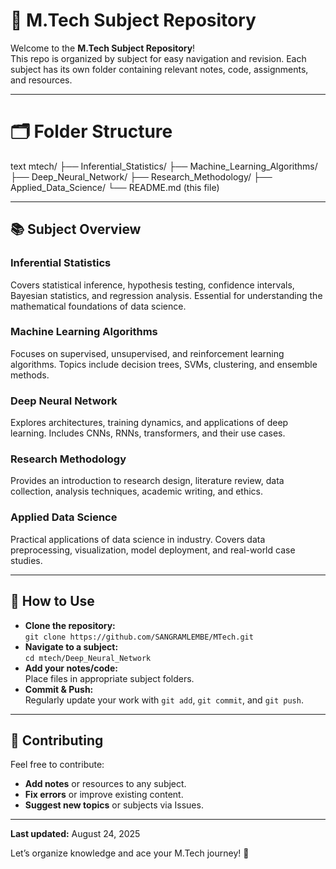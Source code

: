 # 📁 M.Tech Subject Repository

Welcome to the **M.Tech Subject Repository**!  
This repo is organized by subject for easy navigation and revision. Each subject has its own folder containing relevant notes, code, assignments, and resources.

---



# 🗂️ Folder Structure
text
mtech/
├── Inferential_Statistics/
├── Machine_Learning_Algorithms/
├── Deep_Neural_Network/
├── Research_Methodology/
├── Applied_Data_Science/
└── README.md (this file)



---

## 📚 Subject Overview

### Inferential Statistics
Covers statistical inference, hypothesis testing, confidence intervals, Bayesian statistics, and regression analysis. Essential for understanding the mathematical foundations of data science.

### Machine Learning Algorithms
Focuses on supervised, unsupervised, and reinforcement learning algorithms. Topics include decision trees, SVMs, clustering, and ensemble methods.

### Deep Neural Network
Explores architectures, training dynamics, and applications of deep learning. Includes CNNs, RNNs, transformers, and their use cases.

### Research Methodology
Provides an introduction to research design, literature review, data collection, analysis techniques, academic writing, and ethics.

### Applied Data Science
Practical applications of data science in industry. Covers data preprocessing, visualization, model deployment, and real-world case studies.

---

## 📝 How to Use

- **Clone the repository:**  
  `git clone https://github.com/SANGRAMLEMBE/MTech.git`
- **Navigate to a subject:**  
  `cd mtech/Deep_Neural_Network`
- **Add your notes/code:**  
  Place files in appropriate subject folders.
- **Commit & Push:**  
  Regularly update your work with `git add`, `git commit`, and `git push`.

---

## 🤝 Contributing

Feel free to contribute:
- **Add notes** or resources to any subject.
- **Fix errors** or improve existing content.
- **Suggest new topics** or subjects via Issues.

---

**Last updated:** August 24, 2025

Let’s organize knowledge and ace your M.Tech journey! 🚀
